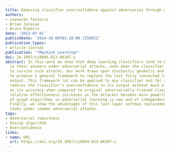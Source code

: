 ```yaml
---
title: Reducing classifier overconfidence against adversaries through graph algorithms
authors:
- Leonardo Teixeira
- Brian Jalaian
- Bruno Ribeiro
date: '2023-07-01'
publishDate: '2024-10-06T03:28:00.725092Z'
publication_types:
- article-journal
publication: '*Machine Learning*'
doi: 10.1007/s10994-023-06307-y
abstract: In this work we show that deep learning classifiers tend to become overconfident
  in their answers under adversarial attacks, even when the classifier is optimized
  to survive such attacks. Our work draws upon stochastic geometry and graph algorithms
  to propose a general framework to replace the last fully connected layer and softmax
  output. This framework (a) can be applied to any classifier and (b) significantly
  reduces the classifier’s overconfidence in its output without much of an impact
  on its accuracy when compared to original adversarially-trained classifiers. Its
  relative effectiveness increases as the attacker becomes more powerful. Our use
  of graph algorithms in adversarial learning is new and of independent interest.
  Finally, we show the advantages of this last-layer softmax replacement over image
  tasks under common adversarial attacks.
tags:
- Adversarial robustness
- Gossip algorithm
- Overconfidence
links:
- name: URL
  url: https://doi.org/10.1007/s10994-023-06307-y
---
```

